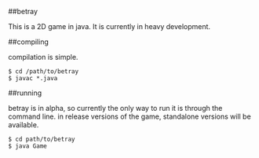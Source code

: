 ##betray

This is a 2D game in java. It is currently in heavy development.

##compiling

compilation is simple.

    $ cd /path/to/betray
    $ javac *.java

##running

betray is in alpha, so currently the only way to run it is through the command line.
in release versions of the game, standalone versions will be available.

    $ cd path/to/betray
    $ java Game